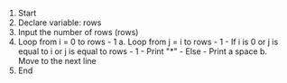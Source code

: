 1. Start
2. Declare variable: rows
3. Input the number of rows (rows)
4. Loop from i = 0 to rows - 1
    a. Loop from j = i to rows - 1
        - If i is 0 or j is equal to i or j is equal to rows - 1
            - Print "*"
        - Else
            - Print a space
    b. Move to the next line
5. End

